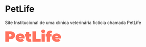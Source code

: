 <h1>PetLife</h1>

<p>Site Institucional de uma clínica veterinária fictícia chamada PetLife</p>

<img src="imgs/logo.svg"></img>
